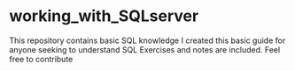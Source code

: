 # working_with_SQLserver
This repository contains basic SQL knowledge
I created this basic guide for anyone seeking to understand SQL 
Exercises and notes are included.
Feel free to contribute

